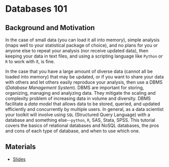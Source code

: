 # Databases 101

## Background and Motivation

In the case of small data (you can load it all into memory), simple
analysis (maps well to your statistical
package of
choice), and no plans for you or anyone else to repeat your analysis
(nor receive updated data), then keeping your data in text files,
and using a scripting language like `Python` or `R` to work with it, is fine.

In the case that you have a large amount of diverse data (cannot all
be loaded into memory) that may be updated, or if you want to share
your data with others and let others easily reproduce your analysis,
then use a DBMS (*Database Management System*). DBMS are
important for storing, organizing, managing and analyzing data. They
mitigate the scaling and complexity problem of increasing data
in volume and diversity. DBMS facilitate a *data model* that allows
data to be stored, queried, and updated efficiently and concurrently
by multiple users. In general, as a data scientist your toolkit will
involve using `SQL` (Structured Query Language) with a database and
something else--`python`, `R`, SAS, Stata, SPSS. This tutorial covers the
basics of relational databases and NoSQL databases, the pros and cons
of each type of database, and when to use which one.

## Materials

- [Slides](databases.pdf)
